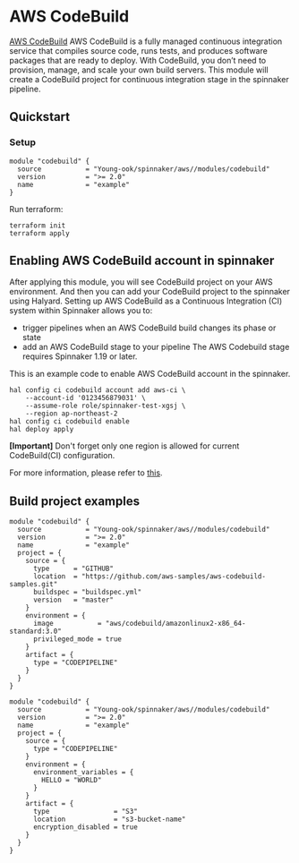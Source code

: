 # AWS CodeBuild
[AWS CodeBuild](https://aws.amazon.com/codebuild/) AWS CodeBuild is a fully managed continuous integration service that compiles source code, runs tests, and produces software packages that are ready to deploy. With CodeBuild, you don’t need to provision, manage, and scale your own build servers. This module will create a CodeBuild project for continuous integration stage in the spinnaker pipeline.

## Quickstart
### Setup
```
module "codebuild" {
  source           = "Young-ook/spinnaker/aws//modules/codebuild"
  version          = ">= 2.0"
  name             = "example"
}
```
Run terraform:
```
terraform init
terraform apply
```

## Enabling AWS CodeBuild account in spinnaker
After applying this module, you will see CodeBuild project on your AWS environment. And then you can add your CodeBuild project to the spinnaker using Halyard. Setting up AWS CodeBuild as a Continuous Integration (CI) system within Spinnaker allows you to:
- trigger pipelines when an AWS CodeBuild build changes its phase or state
- add an AWS CodeBuild stage to your pipeline
The AWS Codebuild stage requires Spinnaker 1.19 or later.

This is an example code to enable AWS CodeBuild account in the spinnaker.
```
hal config ci codebuild account add aws-ci \
    --account-id '0123456879031' \
    --assume-role role/spinnaker-test-xgsj \
    --region ap-northeast-2
hal config ci codebuild enable
hal deploy apply
```
**[Important]** Don't forget only one region is allowed for current CodeBuild(CI) configuration.

For more information, please refer to [this](https://spinnaker.io/setup/ci/codebuild/).

## Build project examples

```
module "codebuild" {
  source           = "Young-ook/spinnaker/aws//modules/codebuild"
  version          = ">= 2.0"
  name             = "example"
  project = {
    source = {
      type      = "GITHUB"
      location  = "https://github.com/aws-samples/aws-codebuild-samples.git"
      buildspec = "buildspec.yml"
      version   = "master"
    }
    environment = {
      image           = "aws/codebuild/amazonlinux2-x86_64-standard:3.0"
      privileged_mode = true
    }
    artifact = {
      type = "CODEPIPELINE"
    }
  }
}

```

```
module "codebuild" {
  source           = "Young-ook/spinnaker/aws//modules/codebuild"
  version          = ">= 2.0"
  name             = "example"
  project = {
    source = {
      type = "CODEPIPELINE"
    }
    environment = {
      environment_variables = {
        HELLO = "WORLD"
      }
    }
    artifact = {
      type                = "S3"
      location            = "s3-bucket-name"
      encryption_disabled = true
    }
  }
}
```
